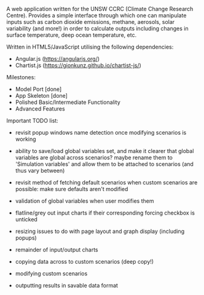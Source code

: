 A web application written for the UNSW CCRC (Climate Change Research Centre). Provides a simple interface through which one can manipulate inputs such as carbon dioxide emissions, methane, aerosols, solar variability (and more!) in order to calculate outputs including changes in surface temperature, deep ocean temperature, etc.

Written in HTML5/JavaScript utilising the following dependencies:
- Angular.js (https://angularjs.org/)
- Chartist.js (https://gionkunz.github.io/chartist-js/)

Milestones:
- Model Port [done]
- App Skeleton [done]
- Polished Basic/Intermediate Functionality
- Advanced Features

Important TODO list:
- revisit popup windows name detection once modifying scenarios is working
- ability to save/load global variables set, and make it clearer that global variables are global across scenarios? maybe rename them to 'Simulation variables' and allow them to be attached to scenarios (and thus vary between)
- revisit method of fetching default scenarios when custom scenarios are possible: make sure defaults aren't modified
- validation of global variables when user modifies them

- flatline/grey out input charts if their corresponding forcing checkbox is unticked
- resizing issues to do with page layout and graph display (including popups)
- remainder of input/output charts
- copying data across to custom scenarios (deep copy!)
- modifying custom scenarios
- outputting results in savable data format
